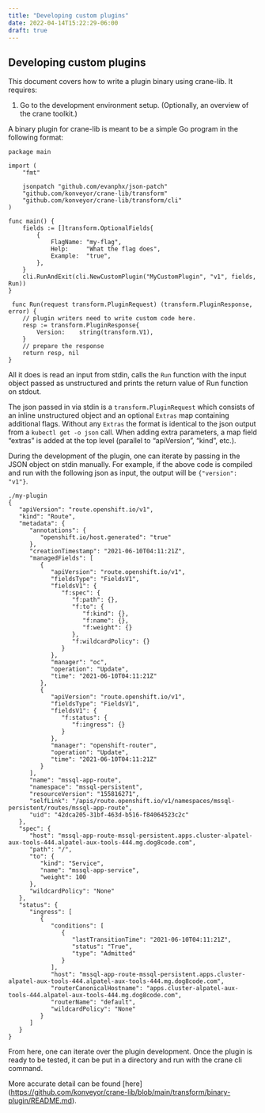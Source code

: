 ```yaml
---
title: "Developing custom plugins"
date: 2022-04-14T15:22:29-06:00
draft: true
---
```

## Developing custom plugins

This document covers how to write a plugin binary using crane-lib. It requires:

1. Go to the development environment setup. (Optionally, an overview of the crane toolkit.)

A binary plugin for crane-lib is meant to be a simple Go program in the following format:
```
package main

import (
	"fmt"

	jsonpatch "github.com/evanphx/json-patch"
	"github.com/konveyor/crane-lib/transform"
	"github.com/konveyor/crane-lib/transform/cli"
)

func main() {
	fields := []transform.OptionalFields{
		{
			FlagName: "my-flag",
			Help:     "What the flag does",
			Example:  "true",
		},
	}
	cli.RunAndExit(cli.NewCustomPlugin("MyCustomPlugin", "v1", fields, Run))
}

 func Run(request transform.PluginRequest) (transform.PluginResponse, error) {
	// plugin writers need to write custom code here.
	resp := transform.PluginResponse{
        Version:    string(transform.V1),
    }
	// prepare the response
	return resp, nil
}
```
All it does is read an input from stdin, calls the `Run` function with the input object passed as unstructured and prints the return value of Run function on stdout.

The json passed in via stdin is a `transform.PluginRequest` which consists of an inline unstructured object and an optional `Extras` map containing additional flags. Without any `Extras` the format is identical to the json output from a `kubectl get -o json` call. When adding extra parameters, a map field “extras” is added at the top level (parallel to “apiVersion”, “kind”, etc.).

During the development of the plugin, one can iterate by passing in the JSON object on stdin manually. For example, if the above code is compiled and run with the following json as input, the output will be `{"version": "v1"}`.
```
./my-plugin
{
   "apiVersion": "route.openshift.io/v1",
   "kind": "Route",
   "metadata": {
      "annotations": {
         "openshift.io/host.generated": "true"
      },
      "creationTimestamp": "2021-06-10T04:11:21Z",
      "managedFields": [
         {
            "apiVersion": "route.openshift.io/v1",
            "fieldsType": "FieldsV1",
            "fieldsV1": {
               "f:spec": {
                  "f:path": {},
                  "f:to": {
                     "f:kind": {},
                     "f:name": {},
                     "f:weight": {}
                  },
                  "f:wildcardPolicy": {}
               }
            },
            "manager": "oc",
            "operation": "Update",
            "time": "2021-06-10T04:11:21Z"
         },
         {
            "apiVersion": "route.openshift.io/v1",
            "fieldsType": "FieldsV1",
            "fieldsV1": {
               "f:status": {
                  "f:ingress": {}
               }
            },
            "manager": "openshift-router",
            "operation": "Update",
            "time": "2021-06-10T04:11:21Z"
         }
      ],
      "name": "mssql-app-route",
      "namespace": "mssql-persistent",
      "resourceVersion": "155816271",
      "selfLink": "/apis/route.openshift.io/v1/namespaces/mssql-persistent/routes/mssql-app-route",
      "uid": "42dca205-31bf-463d-b516-f84064523c2c"
   },
   "spec": {
      "host": "mssql-app-route-mssql-persistent.apps.cluster-alpatel-aux-tools-444.alpatel-aux-tools-444.mg.dog8code.com",
      "path": "/",
      "to": {
         "kind": "Service",
         "name": "mssql-app-service",
         "weight": 100
      },
      "wildcardPolicy": "None"
   },
   "status": {
      "ingress": [
         {
            "conditions": [
               {
                  "lastTransitionTime": "2021-06-10T04:11:21Z",
                  "status": "True",
                  "type": "Admitted"
               }
            ],
            "host": "mssql-app-route-mssql-persistent.apps.cluster-alpatel-aux-tools-444.alpatel-aux-tools-444.mg.dog8code.com",
            "routerCanonicalHostname": "apps.cluster-alpatel-aux-tools-444.alpatel-aux-tools-444.mg.dog8code.com",
            "routerName": "default",
            "wildcardPolicy": "None"
         }
      ]
   }
}
```
From here, one can iterate over the plugin development. Once the plugin is ready to be tested, it can be put in a directory and run with the crane cli command.

More accurate detail can be found [here] (https://github.com/konveyor/crane-lib/blob/main/transform/binary-plugin/README.md).
